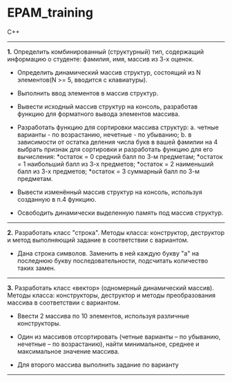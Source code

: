 # EPAM_training
C++

**********************************************************************************************************************************************

**1.** Определить комбинированный (структурный) тип, содержащий информацию о студенте: фамилия, имя, массив из 3-х оценок.

- Определить динамический массив структур, состоящий из N элементов(N >= 5, вводится с клавиатуры).

- Выполнить ввод элементов в массив структур.

- Вывести исходный массив структур на консоль, разработав функцию для форматного вывода элементов массива.

- Разработать функцию для сортировки массива структур: 
  a. четные варианты - по возрастанию, нечетные - по убыванию;
  b. в зависимости от остатка деления числа букв в вашей фамилии на 4 выбрать признак для сортировки и разработать функцию для его вычисления:
  *остаток = 0 средний балл по 3-м предметам;
  *остаток = 1 наибольший балл из 3-х предметов;
  *остаток = 2 наименьший балл из 3-х предметов;
  *остаток = 3 суммарный балл по 3-м предметам.

- Вывести изменённый массив структур на консоль, используя созданную в п.4 функцию. 

- Освободить динамически выделенную память под массив структур.

**********************************************************************************************************************************************

**2.** Разработать класс "строка". Методы класса: конструктор, деструктор и метод выполняющий задание в соответствии с вариантом. 

- Дана строка символов. Заменить в ней каждую букву "а" на последнюю букву последовательности, подсчитать количество таких замен.

**********************************************************************************************************************************************

**3.** Разработать класс «вектор» (одномерный динамический массив). Методы класса: конструкторы, деструктор и методы преобразования массива в соответствии с вариантом. 

- Ввести 2 массива по 10 элементов, используя различные конструкторы.

- Один из массивов отсортировать (четные варианты – по убыванию, нечетные – по возрастанию), найти минимальное, среднее и максимальное значение массива. 

- Для второго массива выполнить задание по варианту

**********************************************************************************************************************************************


